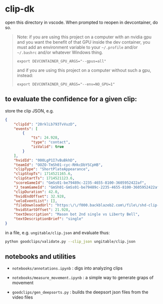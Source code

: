 # clip-dk

open this directory in vscode. When prompted to reopen in devcontainer, do so. 

> Note: if you are using this project on a computer with an nvidia gpu and you want the benefit
of that GPU inside the dev container, you must add an environment variable to your `~/.profile` and/or `~/.bashrc` and/or whatever Windows thing. 
> ```
> export DEVCONTAINER_GPU_ARGS="--gpus=all"
> ```
> and if you are using this project on a computer without such a gpu, instead:
> ```
> export DEVCONTAINER_GPU_ARGS="--env=NO_GPU=1"
> ```



## to evaluate the confidence for a given clip:
 store the clip JSON, e.g. 
```json
{
    "clipId": "20rklLb793TvVuzD",
    "events": [
        {
            "ts": 24.928,
            "type": "contact",
            "isValid": true
        }
    ],
    "hvidId": "000LgP1I7vBuBkhD",
    "teamId": "OOZO-TmSh01-cyc-RHkcDbYSCpHB",
    "clipType": "ShortPlateAppearance",
    "clipStopTs": 1714521165.6,
    "clipStartTs": 1714521123.6,
    "scoreGameId": "GmSs01-be79489c-2235-4655-8100-3605952422af",
    "J_teamGameId": "GmSh01-GmSs01-be79489c-2235-4655-8100-3605952422af",
    "clipDuration": 42.0,
    "hvidEndOffset": 32.928,
    "veloEventList": [],
    "fileDownloadUrl": "https:\/\/f000.backblazeb2.com\/file\/shd-clip-23\/20240430ul__bot2__20rklLb793TvVuzD",
    "hvidStartOffset": 21.928,
    "textDescription": "Mason bot 2nd single vs Liberty Bell",
    "textDescriptionBrief": "single"
}
```
in a file, e.g. `ungitable/clip.json` and evaluate thus:

```sh
python goodclips/validate.py --clip_json ungitable/clip.json
```

## notebooks and utilities

- `notebooks/annotations.ipynb` : digs into analyzing clips
- `notebooks/measure_movement.ipynb` : a simple way to generate graps of movement

- `goodclips/gen_deepsorts.py` : builds the deepsort json files from the video files
